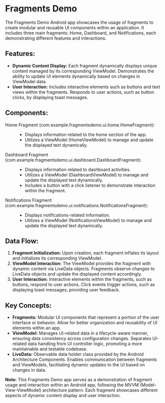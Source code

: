 <h1>Fragments Demo</h1>
<p>The Fragments Demo Android app showcases the usage of fragments to create modular and reusable UI components within an application. It includes three main fragments: Home, Dashboard, and Notifications, each demonstrating different features and interactions.</p>

<h2>Features:</h2>
<ul>
  <li><strong>Dynamic Content Display:</strong> Each fragment dynamically displays unique content managed by its corresponding ViewModel. Demonstrates the ability to update UI elements dynamically based on changes in ViewModel data.</li>
  <li><strong>User Interaction:</strong> Includes interactive elements such as buttons and text views within the fragments. Responds to user actions, such as button clicks, by displaying toast messages.</li>
</ul>

<h2>Components:</h2>
<dl>
  <dt>Home Fragment (com.example.fragmentsdemo.ui.home.HomeFragment):</dt>
  <dd>
    <ul>
      <li>Displays information related to the home section of the app.</li>
      <li>Utilizes a ViewModel (HomeViewModel) to manage and update the displayed text dynamically.</li>
    </ul>
  </dd>
  
  <dt>Dashboard Fragment (com.example.fragmentsdemo.ui.dashboard.DashboardFragment):</dt>
  <dd>
    <ul>
      <li>Displays information related to dashboard activities.</li>
      <li>Utilizes a ViewModel (DashboardViewModel) to manage and update the displayed text dynamically.</li>
      <li>Includes a button with a click listener to demonstrate interaction within the fragment.</li>
    </ul>
  </dd>
  
  <dt>Notifications Fragment (com.example.fragmentsdemo.ui.notifications.NotificationsFragment):</dt>
  <dd>
    <ul>
      <li>Displays notifications-related information.</li>
      <li>Utilizes a ViewModel (NotificationsViewModel) to manage and update the displayed text dynamically.</li>
    </ul>
  </dd>
</dl>

<h2>Data Flow:</h2>
<ol>
  <li><strong>Fragment Initialization:</strong> Upon creation, each fragment inflates its layout and initializes its corresponding ViewModel.</li>
  <li><strong>ViewModel Interaction:</strong> The ViewModel provides the fragment with dynamic content via LiveData objects. Fragments observe changes to LiveData objects and update the displayed content accordingly.</li>
  <li><strong>User Interaction:</strong> Interactive elements within the fragments, such as buttons, respond to user actions. Click events trigger actions, such as displaying toast messages, providing user feedback.</li>
</ol>

<h2>Key Concepts:</h2>
<ul>
  <li><strong>Fragments:</strong> Modular UI components that represent a portion of the user interface or behavior. Allow for better organization and reusability of UI elements within an app.</li>
  <li><strong>ViewModel:</strong> Manages UI-related data in a lifecycle-aware manner, ensuring data consistency across configuration changes. Separates UI-related data handling from UI controller logic, promoting a more maintainable and testable codebase.</li>
  <li><strong>LiveData:</strong> Observable data holder class provided by the Android Architecture Components. Enables communication between fragments and ViewModels, facilitating dynamic updates to the UI based on changes in data.</li>
</ul>

<p><strong>Note:</strong> This Fragments Demo app serves as a demonstration of fragment usage and interaction within an Android app, following the MVVM (Model-View-ViewModel) architecture pattern. Each fragment showcases different aspects of dynamic content display and user interaction.</p>

